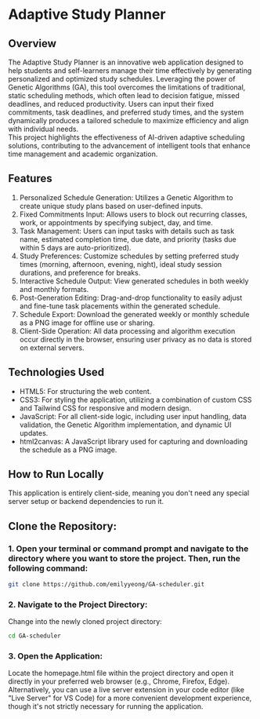 # Adaptive Study Planner
## Overview 
The Adaptive Study Planner is an innovative web application designed to help students and self-learners manage their time effectively by generating personalized and optimized study schedules. Leveraging the power of Genetic Algorithms (GA), this tool overcomes the limitations of traditional, static scheduling methods, which often lead to decision fatigue, missed deadlines, and reduced productivity. Users can input their fixed commitments, task deadlines, and preferred study times, and the system dynamically produces a tailored schedule to maximize efficiency and align with individual needs.
<br>
This project highlights the effectiveness of AI-driven adaptive scheduling solutions, contributing to the advancement of intelligent tools that enhance time management and academic organization.
<br>
## Features 
1. Personalized Schedule Generation: Utilizes a Genetic Algorithm to create unique study plans based on user-defined inputs. <br>
2. Fixed Commitments Input: Allows users to block out recurring classes, work, or appointments by specifying subject, day, and time. <br>
3. Task Management: Users can input tasks with details such as task name, estimated completion time, due date, and priority (tasks due within 5 days are auto-prioritized). <br>
4. Study Preferences: Customize schedules by setting preferred study times (morning, afternoon, evening, night), ideal study session durations, and preference for breaks. <br>
5. Interactive Schedule Output: View generated schedules in both weekly and monthly formats. <br>
6. Post-Generation Editing: Drag-and-drop functionality to easily adjust and fine-tune task placements within the generated schedule. <br>
7. Schedule Export: Download the generated weekly or monthly schedule as a PNG image for offline use or sharing. <br>
8. Client-Side Operation: All data processing and algorithm execution occur directly in the browser, ensuring user privacy as no data is stored on external servers.<br>

## Technologies Used
- HTML5: For structuring the web content.
- CSS3: For styling the application, utilizing a combination of custom CSS and Tailwind CSS for responsive and modern design.
- JavaScript: For all client-side logic, including user input handling, data validation, the Genetic Algorithm implementation, and dynamic UI updates.
- html2canvas: A JavaScript library used for capturing and downloading the schedule as a PNG image.

## How to Run Locally
This application is entirely client-side, meaning you don't need any special server setup or backend dependencies to run it.

## Clone the Repository:

### 1. Open your terminal or command prompt and navigate to the directory where you want to store the project. Then, run the following command:
```bash
git clone https://github.com/emilyyeong/GA-scheduler.git
```

### 2. Navigate to the Project Directory:
Change into the newly cloned project directory:
```bash
cd GA-scheduler
```

### 3. Open the Application:
Locate the homepage.html file within the project directory and open it directly in your preferred web browser (e.g., Chrome, Firefox, Edge).
<br>
Alternatively, you can use a live server extension in your code editor (like "Live Server" for VS Code) for a more convenient development experience, though it's not strictly necessary for running the application.

